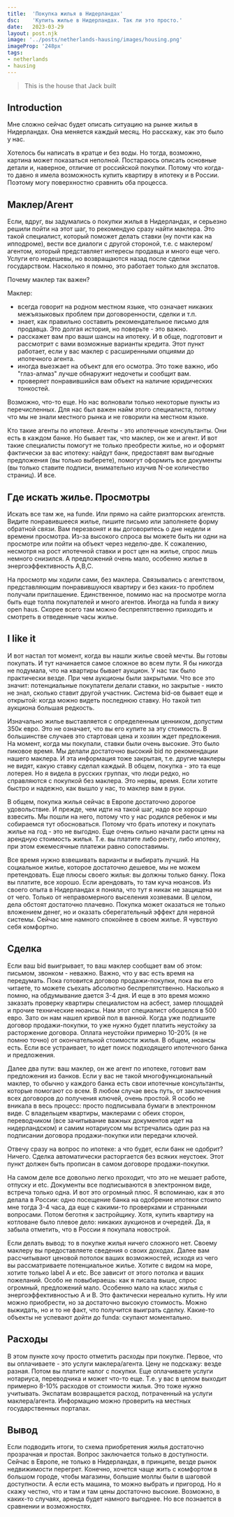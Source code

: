 ```yaml
---
title:  'Покупка жилья в Нидерландах'
dsc:    'Купить жилье в Нидерландах. Так ли это просто.'
date:   2023-03-29
layout: post.njk
image: '../posts/netherlands-hausing/images/housing.png'
imageProp: '248px'
tags:
- netherlands
- hausing
---
```


>This is the house that Jack built


## Introduction

Мне сложно сейчас будет описать ситуацию на рынке жилья в Нидерландах. Она меняется каждый месяц. Но расскажу,
как это было у нас.


Хотелось бы написать в кратце и без воды. Но тогда, возможно, картина может показаться неполной. Постараюсь описать основные детали
и, наверное, отличие от российской покупки. Потому что когда-то давно я имела возможность купить квартиру в ипотеку и в России. Поэтому могу поверхностно сравнить оба процесса.


## Маклер/Агент

Если, вдруг, вы задумались о покупки жилья в Нидерландах, и серьезно решили пойти на этот шаг, то рекомендую сразу найти <span class="article-bold">маклера</span>.
Это такой специалист, который поможет делать ставки (ну почти как на ипподроме), вести все диалоги с другой стороной, т.е. с маклером/агентом, который представляет интересы продавца и много еще чего. Услуги его недешевы, но возвращаются назад после сделки государством. Насколько я помню, это работает только для экспатов.

Почему маклер так важен? 

Маклер:
- всегда говорит на родном местном языке, что означает никаких межъязыковых проблем при договоренности, сделки и т.п.
- знает, как правильно составить рекомендательное письмо для продавца. Это долгая история, но поверьте - это важно.
- расскажет вам про ваши шансы на ипотеку. И в обще, подготовит и рассмотрит с вами возможные варианты кредита. Этот пункт работает, если у вас маклер с расширенными опциями до ипотечного агента.
- иногда выезжает на объект для его осмотра. Это тоже важно, ибо "глаз-алмаз" лучше обнаружит недочеты и сообщит вам.
- проверяет понравившийся вам объект на наличие юридических тонкостей.


Возможно, что-то еще. Но нас волновали только некоторые пункты из перечисленных. Для нас был важен найм этого специалиста, потому что мы не знали местного рынка и не говорили на местном языке.

Кто  такие <span class="article-bold">агенты по ипотеке</span>. Агенты - это ипотечные консультанты. Они есть в каждом банке. Но бывает так, что маклер, он же и агент. И вот такие специалисты помогут не только преобрести жилье, но и оформят фактически за вас ипотеку: найдут банк, предоставят вам выгодные предложения (вы только выберете), помогут оформить все документы (вы только ставите подписи, внимательно изучив N-ое количество страниц). И все.


## Где искать жилье. Просмотры

Искать все там же, на funde. Или прямо на сайте риэлторских агентств. Видите понравившееся жилье, пишите письмо или заполняете форму обратной связи. Вам перезвонят и вы договоритесь о дне недели и времени просмотра. Из-за высокого спроса вы можете быть ни одни на просмотре или пойти на объект через неделю-две. К сожалению, несмотря на рост ипотечной ставки и рост цен на жилье, спрос лишь немного снизился. А предложений очень мало, особенно жилье в энергоэффективность A,B,C.

На просмотр мы ходили сами, без маклера. Связывались с агентством, представляющим понравившуюся квартиру и без каких-то проблем получали приглашение. Единственное, помимо нас на просмотре могла быть еще толпа покупателей и много агентов. Иногда на funda я вижу open haus. Скорее всего там можно беспрепятственно приходить и смотреть в отведенные часы жилье.


## I like it

И вот настал тот момент, когда вы нашли жилье своей мечты. Вы готовы покупать. И тут начинается самое сложное во всем пути. Я бы никогда не подумала, что на квартиры бывает аукцион. У нас так было практически везде. При чем аукционы были закрытыми. Что все это значит: потенциальные покупатели делали ставки, но закрытые - никто не знал, сколько ставит другой участник. Система <span class="article-bold">bid</span>-ов бывает еще и открытой: когда можно видеть последнюю ставку. Но такой тип аукциона большая редкость.

Изначально жилье выставляется с определенным ценником, допустим 350к евро. Это не означает, что вы его купите за эту стоимость. В большинстве случаев это стартовая цена и хозяин ждет предложения. На момент, когда мы покупали, ставки были очень высокие. Это было пиковое время. Мы делали достаточно высокий bid по рекомендации нашего маклера. И эта информация тоже закрытая, т.е. другие маклеры не видят, какую ставку сделал каждый. В общем, покупка - это та еще лотерея. Но я видела в русских группах, что люди редко, но справляются с покупкой без маклера. Это нервы, время. Если хотите быстро и надежно, как вышло у нас, то маклер вам в руки.


В общем, покупка жилья сейчас в Европе достаточно дорогое удовольствие. И прежде, чем идти на такой шаг, надо все хорошо взвесить. Мы пошли на него, потому что у нас родился ребенок и мы собираемся тут обосноваться. Потому что брать ипотеку и покупать жилье на год - это не выгодно. Еще очень сильно начали расти цены на арендную стоимость жилья. Т.е. вы платите либо ренту, либо ипотеку, при этом ежемесячные платежи равно сопоставимы.

Все время нужно взвешивать варианты и выбирать лучший. На социальное жилье, которое достаточно дешевое, мы не можем претендовать. Еще плюсы своего жилья: вы должны только банку. Пока вы платите, все хорошо. Если арендовать, то там куча нюансов. Из своего опыта в Нидерландах я поняла, что тут я никак не защищена ни от чего. Только от неправомерного выселения хозяевами. В целом, дела обстоят достаточно плачевно. Покупка может оказаться не только вложением денег, но и оказать сберегательный эффект для нервной системы. Сейчас мне намного спокойнее в своем жилье. Я чувствую себя комфортно.

## Сделка

Если ваш bid выигрывает, то ваш маклер сообщает вам об этом: письмом, звонком - неважно. Важно, что у вас есть время на передумать. Пока готовится договор продажи-покупки, пока вы его читаете, то можете съехать абсолютно беспрепятственно. Насколько я помню, на обдумывание дается 3-4 дня. И еще в это время можно заказать проверку квартиры специалистом на асбест, замер площадей и прочие технические нюансы. Нам этот специалист обошелся в 500 евро. Зато он нам нашел кривой пол в ванной. Когда уже подпишите договор продажи-покупки, то уже нужно будет платить неустойку за расторжение договора. Оплата неустойки примерно 10-20% (я не помню точно) от окончательной стоимости жилья. В общем, нюансы есть. Если все устраивает, то идет поиск подходящего ипотечного банка и предложения. 

Далее два пути: ваш маклер, он же агент по ипотеке, готовит вам предложения из банков. Если у вас не такой многофункциональный маклер, то обычно у каждого банка есть свои ипотечные консультанты, которые помогают со всем. В любом случае весь путь, от заключения всех договоров до получения ключей, очень простой. Я особо не вникала в весь процесс: просто подписывала бумаги в электронном виде. С владельцем квартиры, маклерами с обеих сторон, переводчиком (все зачитывание важных документов идет на нидерландском) и самим нотариусом мы встречались один раз на подписании договора продажи-покупки или передачи ключей.

Отвечу сразу на вопрос по ипотеке: а что будет, если банк не одобрит? Ничего. Сделка автоматически расторгается без всяких неустоек. Этот пункт должен быть прописан в самом договоре продажи-покупки.

На самом деле все довольно легко проходит, что это не мешает работе, отпуску и etc. Документы все подписываются в электронном виде, встреча только одна. И вот это огромный плюс. Я вспоминаю, как я это делала в России: одно посещение банка на одобрение ипотеки стоило мне тогда 3-4 часа, да еще с какими-то проверками и странными вопросами. Потом беготня к застройщику. Хотя, купить квартиру на котловане было плевое дело: никаких аукционов и очередей. Да, я забыла отметить, что в России я покупала новострой.

Если делать вывод: то в покупке жилья ничего сложного нет. Своему маклеру вы предоставляете сведения о своих доходах. Далее вам рассчитывают ценовой потолок ваших возможностей, исходя из чего вы рассматриваете потенциальное жилье. Хотите с видом на море, хотите только label A и etc. Все зависит от этого потолка и ваших пожеланий. Особо не повыбираешь: как я писала выше, спрос огромный, предложений мало. Особенно мало на класс жилья с энергоэффективностью A и B. Это фактически нереально купить. Ну или можно приобрести, но за достаточно высокую стоимость. Можно выжидать, но и то не факт, что получится выиграть сделку. Какие-то объекты не успевают дойти до funda: скупают моментально.


## Расходы

В этом пункте хочу просто отметить расходы при покупке. Первое, что вы оплачиваете - это услуги маклера/агента. Цену не подскажу: везде разная. Потом вы платите налог с покупки. Еще оплачиваете услуги нотариуса, переводчика и может что-то еще. Т.е. у вас в целом выходит примерно 8-10% расходов от стоимости жилья. Это тоже нужно учитывать. Экспатам возвращается расход, потраченный на услуги маклера/агента. Информацию можно проверить на местных государственных порталах.


## Вывод

Если подводить итоги, то схема приобретения жилья достаточно прозрачная и простая. Вопрос заключается только в доступности. Сейчас в Европе, не только в Нидерландах, в принципе, везде рынок недвижимости перегрет. Конечно, хочется чаще жить с комфортом в большом городе, чтобы магазины, большие моллы были в шаговой доступности. А если есть машина, то можно выбрать и пригород. Но я скажу честно, что и там и там цены достаточно высокие. Возможно, в каких-то случаях, аренда будет намного выгоднее. Но все познается в сравнении и возможностях.